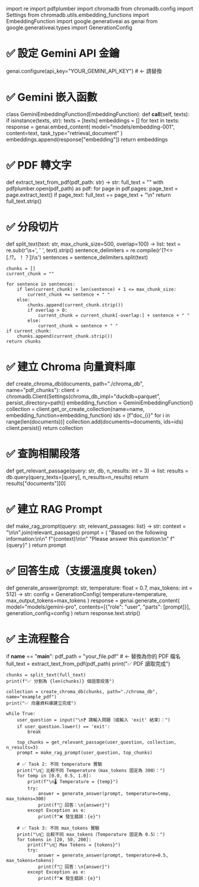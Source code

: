 import re
import pdfplumber
import chromadb
from chromadb.config import Settings
from chromadb.utils.embedding_functions import EmbeddingFunction
import google.generativeai as genai
from google.generativeai.types import GenerationConfig

# ✅ 設定 Gemini API 金鑰
genai.configure(api_key="YOUR_GEMINI_API_KEY")  # ← 請替換

# ✅ Gemini 嵌入函數
class GeminiEmbeddingFunction(EmbeddingFunction):
    def __call__(self, texts):
        if isinstance(texts, str):
            texts = [texts]
        embeddings = []
        for text in texts:
            response = genai.embed_content(
                model="models/embedding-001",
                content=text,
                task_type="retrieval_document"
            )
            embeddings.append(response["embedding"])
        return embeddings

# ✅ PDF 轉文字
def extract_text_from_pdf(pdf_path: str) -> str:
    full_text = ""
    with pdfplumber.open(pdf_path) as pdf:
        for page in pdf.pages:
            page_text = page.extract_text()
            if page_text:
                full_text += page_text + "\n"
    return full_text.strip()

# ✅ 分段切片
def split_text(text: str, max_chunk_size=500, overlap=100) -> list:
    text = re.sub(r'\s+', ' ', text).strip()
    sentence_delimiters = re.compile(r'(?<=[.!?。！？])\s')
    sentences = sentence_delimiters.split(text)

    chunks = []
    current_chunk = ""

    for sentence in sentences:
        if len(current_chunk) + len(sentence) + 1 <= max_chunk_size:
            current_chunk += sentence + " "
        else:
            chunks.append(current_chunk.strip())
            if overlap > 0:
                current_chunk = current_chunk[-overlap:] + sentence + " "
            else:
                current_chunk = sentence + " "
    if current_chunk:
        chunks.append(current_chunk.strip())
    return chunks

# ✅ 建立 Chroma 向量資料庫
def create_chroma_db(documents, path="./chroma_db", name="pdf_chunks"):
    client = chromadb.Client(Settings(chroma_db_impl="duckdb+parquet", persist_directory=path))
    embedding_function = GeminiEmbeddingFunction()
    collection = client.get_or_create_collection(name=name, embedding_function=embedding_function)
    ids = [f"doc_{i}" for i in range(len(documents))]
    collection.add(documents=documents, ids=ids)
    client.persist()
    return collection

# ✅ 查詢相關段落
def get_relevant_passage(query: str, db, n_results: int = 3) -> list:
    results = db.query(query_texts=[query], n_results=n_results)
    return results["documents"][0]

# ✅ 建立 RAG Prompt
def make_rag_prompt(query: str, relevant_passages: list) -> str:
    context = "\n\n".join(relevant_passages)
    prompt = (
        "Based on the following information:\n\n"
        f"{context}\n\n"
        "Please answer this question:\n"
        f"{query}"
    )
    return prompt

# ✅ 回答生成（支援溫度與 token）
def generate_answer(prompt: str, temperature: float = 0.7, max_tokens: int = 512) -> str:
    config = GenerationConfig(
        temperature=temperature,
        max_output_tokens=max_tokens
    )
    response = genai.generate_content(
        model="models/gemini-pro",
        contents=[{"role": "user", "parts": [prompt]}],
        generation_config=config
    )
    return response.text.strip()

# ✅ 主流程整合
if __name__ == "__main__":
    pdf_path = "your_file.pdf"  # ← 替換為你的 PDF 檔名
    full_text = extract_text_from_pdf(pdf_path)
    print("✅ PDF 讀取完成")

    chunks = split_text(full_text)
    print(f"✅ 分割為 {len(chunks)} 個語意段落")

    collection = create_chroma_db(chunks, path="./chroma_db", name="example_pdf")
    print("✅ 向量資料庫建立完成")

    while True:
        user_question = input("\n❓ 請輸入問題（或輸入 'exit' 結束）：")
        if user_question.lower() == 'exit':
            break

        top_chunks = get_relevant_passage(user_question, collection, n_results=3)
        prompt = make_rag_prompt(user_question, top_chunks)

        # ✅ Task 2: 不同 temperature 實驗
        print("\n🧪 比較不同 Temperature（max_tokens 固定為 300）：")
        for temp in [0.0, 0.5, 1.0]:
            print(f"\n🌡️ Temperature = {temp}")
            try:
                answer = generate_answer(prompt, temperature=temp, max_tokens=300)
                print(f"🤖 回答：\n{answer}")
            except Exception as e:
                print(f"❌ 發生錯誤：{e}")

        # ✅ Task 3: 不同 max_tokens 實驗
        print("\n🔢 比較不同 max_tokens（Temperature 固定為 0.5）：")
        for tokens in [20, 50, 200]:
            print(f"\n📏 Max Tokens = {tokens}")
            try:
                answer = generate_answer(prompt, temperature=0.5, max_tokens=tokens)
                print(f"🤖 回答：\n{answer}")
            except Exception as e:
                print(f"❌ 發生錯誤：{e}")
